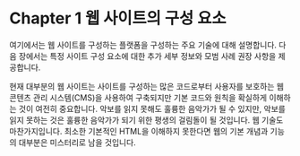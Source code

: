 # Chapter 1 웹 사이트의 구성 요소

여기에서는 웹 사이트를 구성하는 플랫폼을 구성하는 주요 기술에 대해 설명합니다. 다음 장에서는 특정 사이트 구성 요소에 대한 추가 세부 정보와 모범 사례 권장 사항을 제공합니다.

현재 대부분의 웹 사이트는 사이트를 구성하는 많은 코드로부터 사용자를 보호하는 웹 콘텐츠 관리 시스템(CMS)을 사용하여 구축되지만 기본 코드와 원칙을 확실하게 이해하는 것이 여전히 중요합니다. 악보를 읽지 못해도 훌륭한 음악가가 될 수 있지만, 악보를 읽지 못하는 것은 훌륭한 음악가가 되기 위한 평생의 걸림돌이 될 것입니다. 웹 기술도 마찬가지입니다. 최소한 기본적인 HTML을 이해하지 못한다면 웹의 기본 개념과 기능의 대부분은 미스터리로 남을 것입니다.
